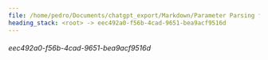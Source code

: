 ```yaml
---
file: /home/pedro/Documents/chatgpt_export/Markdown/Parameter Parsing for Python.md
heading_stack: <root> -> eec492a0-f56b-4cad-9651-bea9acf9516d
---
```

###### eec492a0-f56b-4cad-9651-bea9acf9516d
